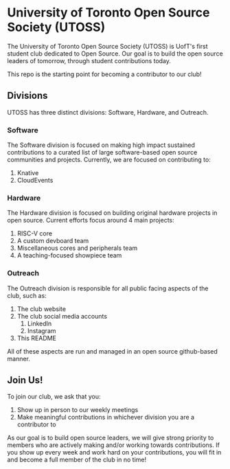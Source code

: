 # University of Toronto Open Source Society (UTOSS)

The University of Toronto Open Source Society (UTOSS) is UofT's first student
club dedicated to Open Source. Our goal is to build the open source leaders of
tomorrow, through student contributions today.

This repo is the starting point for becoming a contributor to our club!

## Divisions

UTOSS has three distinct divisions: Software, Hardware, and Outreach.

### Software

The Software division is focused on making high impact sustained contributions
to a curated list of large software-based open source communities and projects.
Currently, we are focused on contributing to:

1. Knative
1. CloudEvents

### Hardware

The Hardware division is focused on building original hardware projects in open
source. Current efforts focus around 4 main projects:
1. RISC-V core
2. A custom devboard team
3. Miscellaneous cores and peripherals team
4. A teaching-focused showpiece team

### Outreach

The Outreach division is responsible for all public facing aspects of the club,
such as:

1. The club website
1. The club social media accounts
   1. LinkedIn
   1. Instagram
1. This README

All of these aspects are run and managed in an open source github-based manner.

## Join Us!

To join our club, we ask that you:

1. Show up in person to our weekly meetings
1. Make meaningful contributions in whichever division you are a contributor to

As our goal is to build open source leaders, we will give strong priority to
members who are actively making and/or working towards contributions. If you
show up every week and work hard on your contributions, you will fit in and
become a full member of the club in no time!
